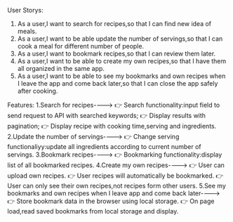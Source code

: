User Storys:

1. As a user,I want to search for recipes,so that I can find new idea of meals.
2. As a user,I want to be able update the number of servings,so that I can cook a meal for different number of people.
3. As a user,I want to bookmark recipes,so that I can review them later.
4. As a user,I want to be able to create my own recipes,so that I have them all organized in the same app.
5. As a user,I want to be able to see my bookmarks and own recipes when I leave the app and come back later,so that I can close the app safely after cooking.

Features:
1.Search for recipes---->
👉 Search functionality:input field to send request to API with searched keywords;
👉 Display results with pagination;
👉 Display recipe with cooking time,serving and ingredients.
2.Update the number of servings---->
👉 Change serving functionaliyy:update all ingredients according to current number of servings.
3.Bookmark recipes---->
👉 Bookmarking functionality:display list of all bookmarked recipes.
4.Create my own recipes---->
👉 User can upload own recipes.
👉 User recipes will automatically be bookmarked.
👉 User can only see their own recipes,not recipes form other users.
5.See my bookmarks and own recipes when I leave app and come back later---->
👉 Store bookmark data in the browser using local storage.
👉 On page load,read saved bookmarks from local storage and display.
